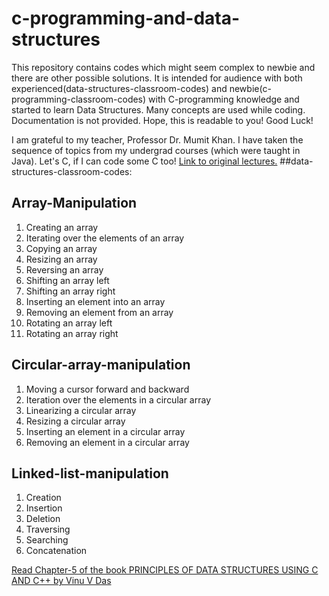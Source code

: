 # c-programming-and-data-structures
This repository contains codes which might seem complex to newbie and there are other possible solutions. It is intended for audience with both experienced(data-structures-classroom-codes) and newbie(c-programming-classroom-codes) with C-programming knowledge and started to learn Data Structures. Many concepts are used while coding. Documentation is not provided. Hope, this is readable to you! Good Luck!

I am grateful to my teacher, Professor Dr. Mumit Khan. I have taken the sequence of topics from my undergrad courses (which were taught in Java). 
Let's C, if I can code some C too!
[Link to original lectures.](https://drive.google.com/open?id=0Bx8FYd_6cf7mMWVoWTV2NFNDUDA)
##data-structures-classroom-codes:
## Array-Manipulation
  1. Creating an array 
  3. Iterating over the elements of an array 
  4. Copying an array 
  5. Resizing an array 
  6. Reversing an array 
  7. Shifting an array left 
  8. Shifting an array right 
  9. Inserting an element into an array 
  10. Removing an element from an array 
  11. Rotating an array left 
  12. Rotating an array right 

## Circular-array-manipulation
  1. Moving a cursor forward and backward 
  2. Iteration over the elements in a circular array 
  3. Linearizing a circular array 
  4. Resizing a circular array 
  5. Inserting an element in a circular array 
  6. Removing an element in a circular array 
  
## Linked-list-manipulation
  1. Creation
  2. Insertion
  3. Deletion
  4. Traversing
  5. Searching
  6. Concatenation

  [Read Chapter-5 of the book PRINCIPLES OF DATA STRUCTURES USING C AND C++ by Vinu V Das](https://drive.google.com/open?id=1tcTMx-i4qQvs-KKD8GLs2iSrNSqxO-OU)
  
